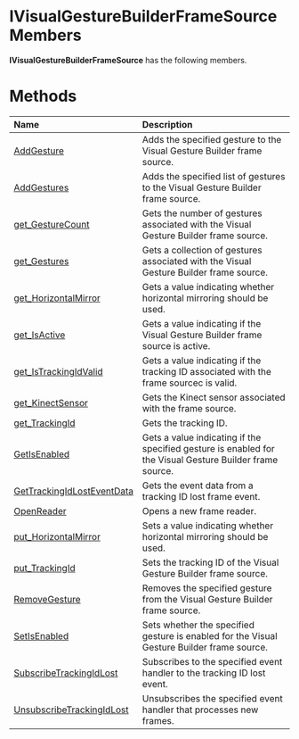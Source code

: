 IVisualGestureBuilderFrameSource Members  
========================================  

**IVisualGestureBuilderFrameSource** has the following members.  

<span id="publicmethodsSection"></span>

Methods  
=======  

<table>
<colgroup>
<col width="30%" />
<col width="60%" />
</colgroup>
<thead>
<tr class="header">
<th align="left">Name</th>
<th align="left">Description</th>
</tr>
</thead>
<tbody>
<tr class="odd">
<td align="left"><a href="Methods/AddGesture_Method.md">AddGesture</a></td>
<td align="left">Adds the specified gesture to the Visual Gesture Builder frame source.</td>
</tr>
<tr class="even">
<td align="left"><a href="Methods/AddGestures_Method.md">AddGestures</a></td>
<td align="left">Adds the specified list of gestures to the Visual Gesture Builder frame source.</td>
</tr>
<tr class="odd">
<td align="left"><a href="Methods/get_GestureCount_Method.md">get_GestureCount</a></td>
<td align="left">Gets the number of gestures associated with the Visual Gesture Builder frame source.</td>
</tr>
<tr class="even">
<td align="left"><a href="Methods/get_Gestures_Method.md">get_Gestures</a></td>
<td align="left">Gets a collection of gestures associated with the Visual Gesture Builder frame source.</td>
</tr>
<tr class="odd">
<td align="left"><a href="Methods/get_HorizontalMirror.md">get_HorizontalMirror</a></td>
<td align="left">Gets a value indicating whether horizontal mirroring should be used.</td>
</tr>
<tr class="even">
<td align="left"><a href="Methods/get_IsActive_Method.md">get_IsActive</a></td>
<td align="left">Gets a value indicating if the Visual Gesture Builder frame source is active.</td>
</tr>
<tr class="odd">
<td align="left"><a href="Methods/get_IsTrackingIdValid.md">get_IsTrackingIdValid</a></td>
<td align="left">Gets a value indicating if the tracking ID associated with the frame sourcec is valid.</td>
</tr>
<tr class="even">
<td align="left"><a href="Methods/get_KinectSensor_Method.md">get_KinectSensor</a></td>
<td align="left">Gets the Kinect sensor associated with the frame source.</td>
</tr>
<tr class="odd">
<td align="left"><a href="Methods/get_TrackingId_Method.md">get_TrackingId</a></td>
<td align="left">Gets the tracking ID.</td>
</tr>
<tr class="even">
<td align="left"><a href="Methods/GetIsEnabled_Method.md">GetIsEnabled</a></td>
<td align="left">Gets a value indicating if the specified gesture is enabled for the Visual Gesture Builder frame source.</td>
</tr>
<tr class="odd">
<td align="left"><a href="Methods/GetTrackingIdLostEventData.md">GetTrackingIdLostEventData</a></td>
<td align="left">Gets the event data from a tracking ID lost frame event.</td>
</tr>
<tr class="even">
<td align="left"><a href="Methods/OpenReader_Method.md">OpenReader</a></td>
<td align="left">Opens a new frame reader.</td>
</tr>
<tr class="odd">
<td align="left"><a href="Methods/put_HorizontalMirror.md">put_HorizontalMirror</a></td>
<td align="left">Sets a value indicating whether horizontal mirroring should be used.</td>
</tr>
<tr class="even">
<td align="left"><a href="Methods/put_TrackingId_Method.md">put_TrackingId</a></td>
<td align="left">Sets the tracking ID of the Visual Gesture Builder frame source.</td>
</tr>
<tr class="odd">
<td align="left"><a href="Methods/RemoveGesture_Method.md">RemoveGesture</a></td>
<td align="left">Removes the specified gesture from the Visual Gesture Builder frame source.</td>
</tr>
<tr class="even">
<td align="left"><a href="Methods/SetIsEnabled_Method.md">SetIsEnabled</a></td>
<td align="left">Sets whether the specified gesture is enabled for the Visual Gesture Builder frame source.</td>
</tr>
<tr class="odd">
<td align="left"><a href="Methods/SubscribeTrackingIdLost.md">SubscribeTrackingIdLost</a></td>
<td align="left">Subscribes to the specified event handler to the tracking ID lost event.</td>
</tr>
<tr class="even">
<td align="left"><a href="Methods/UnsubscribeTrackingIdLost.md">UnsubscribeTrackingIdLost</a></td>
<td align="left">Unsubscribes the specified event handler that processes new frames.</td>
</tr>
</tbody>
</table>



<!--Please do not edit the data in the comment block below.-->
<!--
TOCTitle : IVisualGestureBuilderFrameSource Members
RLTitle : IVisualGestureBuilderFrameSource Members
KeywordF : IVisualGestureBuilderFrameSource
KeywordK : IVisualGestureBuilderFrameSource interface
KeywordK : IVisualGestureBuilderFrameSource interface, all members
HelpPriority : 1
KeywordA : AllMembers.T:Microsoft.Kinect.visualgesturebuilder.IVisualGestureBuilderFrameSource
AssetID : AllMembers.T:Microsoft.Kinect.visualgesturebuilder.IVisualGestureBuilderFrameSource
Locale : en-us
CommunityContent : 1
TargetOS : Windows
TopicType : kbSyntax
DocSet : K4Wv2
ProjType : K4Wv2Proj
Technology : Kinect for Windows
Product : Kinect for Windows SDK v2
productversion : 20
-->

